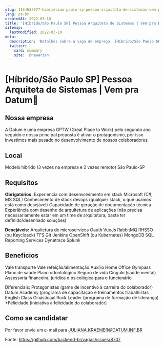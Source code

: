 ```yaml
---
slug: 1164632977-hibridosao-paulo-sp-pessoa-arquiteta-de-sistemas-vem-pra-datum
lang: pt-br
createdAt: 2022-03-10
title: '[Híbrido/São Paulo SP] Pessoa Arquiteta de Sistemas | Vem pra Datum💜 - Vaga de Emprego'
sitemap:
  lastModified: 2022-03-10
meta:
  description: 'Detalhes sobre a vaga de emprego: [Híbrido/São Paulo SP] Pessoa Arquiteta de Sistemas | Vem pra Datum💜'
  twitter:
    card: summary
    site: '@nawarian'
---
```


# [Híbrido/São Paulo SP] Pessoa Arquiteta de Sistemas | Vem pra Datum💜


## Nossa empresa

A Datum é uma empresa GPTW (Great Place to Work) pelo segundo ano seguido e nossa principal proposta é ativar o protagonismo, por isso investimos mais pesado no desenvolvimento de nossos colaboradores.



## Local

Modelo hibrido (3 vezes na empresa e 2 vezes remoto) São Paulo-SP


## Requisitos

**Obrigatórios:**
Experiencia com desenvolvimento em stack Microsoft (C#, MS SQL)
Conhecimento de stack devops (qualquer stack, o que usamos está como desejável)
Capacidade de geração de documentação técnica
Experiência com desenho de arquitetura de aplicações (não precisa necessariamente estar em um time de arquitetura, basta ter definido/desenhado soluções)

**Desejáveis:**
Arquitetura de microserviços
Oauth
VueJs
RabbitMQ
RHSSO (ou Keycloack)
TFS
Git
Jenkins
OpenShift (ou Kubernetes)
MongoDB
SQL Reporting Services
Dynatrace
Splunk


## Benefícios
Vale transporte
Vale refeição/alimentação
Auxílio Home Office
Gympass
Plano de saúde
Plano odontológico
Seguro de vida
Cíngulo (saúde mental)
Assessoria financeira, jurídica e psicológica para o funcionário

Diferenciais:
Protagonistas (game de incentivo à carreira do colaborador)
Datum Academy (programa de capacitação e treinamentos trabalhistas
English Class
Ginásticaal
Rock Leader (programa de formação de liderança)
+Felicidade (iniciativa a felicidade do colaborador)

## Como se candidatar

Por favor envie um e-mail para [JULIANA.KRAEMER@DATUM.INF.BR](mailto:JULIANA.KRAEMER@DATUM.INF.BR)


Fonte: https://github.com/backend-br/vagas/issues/8707